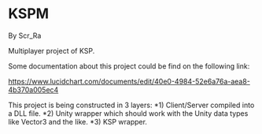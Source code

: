 KSPM
====

By Scr_Ra

Multiplayer project of KSP.

Some documentation about this project could be find on the following link:

https://www.lucidchart.com/documents/edit/40e0-4984-52e6a76a-aea8-4b370a005ec4

This project is being constructed in 3 layers:
	*1) Client/Server compiled into a DLL file.
	*2) Unity wrapper which should work with the Unity data types like Vector3 and the like.
	*3) KSP wrapper.